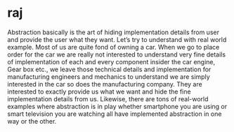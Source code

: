 # raj
Abstraction basically is the art of hiding implementation details from user and provide the user what they want. Let’s try to understand with real world example. Most of us are quite fond of owning a car. When we go to place order for the car we are really not interested to understand very fine details of implementation of each and every component insider the car engine, Gear box etc., we leave those technical details and implementation for manufacturing engineers and mechanics to understand we are simply interested in the car so does the manufacturing company. They are interested to exactly provide us what we want and hide the fine implementation details from us. Likewise, there are tons of real-world examples where abstraction is in play whether smartphone you are using or smart television you are watching all have implemented abstraction in one way or the other.
